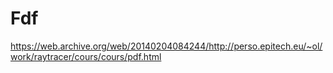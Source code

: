 # Fdf

https://web.archive.org/web/20140204084244/http://perso.epitech.eu/~ol/work/raytracer/cours/cours/pdf.html
